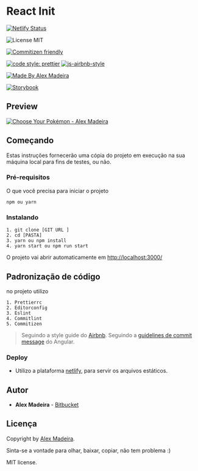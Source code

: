 # React Init

[![Netlify Status](https://api.netlify.com/api/v1/badges/b3343477-ed0d-4204-a514-b3af36f10099/deploy-status)](https://app.netlify.com/sites/you-choose-pokemon/deploys)

![License MIT](https://img.shields.io/badge/license-MIT-green)

[![Commitizen friendly](https://img.shields.io/badge/commitizen-friendly-brightgreen.svg)](http://commitizen.github.io/cz-cli/)

[![code style: prettier](https://img.shields.io/badge/code_style-prettier-ff69b4.svg)](https://github.com/prettier/prettier) [![js-airbnb-style](https://img.shields.io/badge/code%20style-airbnb-ff69b4.svg)](https://github.com/airbnb/javascript)

[![Made By Alex Madeira](https://img.shields.io/badge/%20made%20by-Alex%20Madeira-blue)](https://www.alexmadeira.com.br/)

[![Storybook](https://cdn.jsdelivr.net/gh/storybookjs/brand@master/badge/badge-storybook.svg)]()

## Preview

[![Choose Your Pokémon - Alex Madeira](https://you-choose.alexmadeira.com.br//preview.png)](http://you-choose.alexmadeira.com.br/)

## Começando

Estas instruções fornecerão uma cópia do projeto em execução na sua máquina local para fins de testes, ou não.

### Pré-requisitos

O que você precisa para iniciar o projeto

```
npm ou yarn
```

### Instalando

```
1. git clone [GIT URL ]
2. cd [PASTA]
3. yarn ou npm install
4. yarn start ou npm run start
```

O projeto vai abrir automaticamente em [http://localhost:3000/](http://localhost:3000/ 'http://localhost:3000/')

## Padronização de código

no projeto utilizo

```
1. Prettierrc
2. Editorconfig
3. Eslint
4. Commitlint
5. Commitizen
```

> Seguindo a style guide do [Airbnb](https://github.com/airbnb/javascript 'Airbnb').
> Seguindo a [guidelines de commit message](https://github.com/angular/angular/blob/master/CONTRIBUTING.md#commit) do Angular.

### Deploy

- Utilizo a plataforma [netlify]("https://www.netlify.com/"), para servir os arquivos estáticos.

## Autor

- **Alex Madeira** - [Bitbucket](https://bitbucket.org/alexmadeira5/)

## Licença

Copyright by [Alex Madeira](https://www.alexmadeira.com.br/).

Sinta-se a vontade para olhar, baixar, copiar, não tem problema :)

MIT license.
